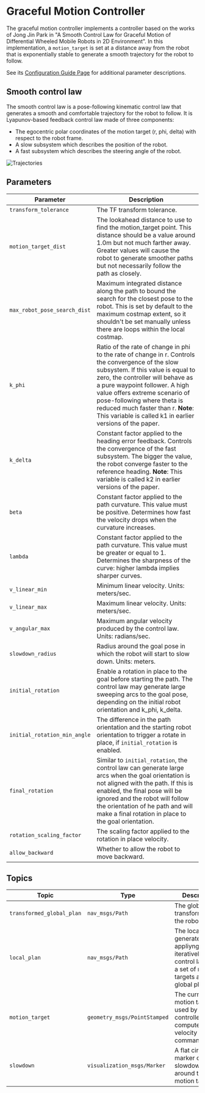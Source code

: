 # Graceful Motion Controller
The graceful motion controller implements a controller based on the works of Jong Jin Park in "A Smooth Control Law for Graceful Motion of Differential Wheeled Mobile Robots in 2D Environment". In this implementation, a `motion_target` is set at a distance away from the robot that is exponentially stable to generate a smooth trajectory for the robot to follow.

See its [Configuration Guide Page](https://docs.nav2.org/configuration/packages/configuring-graceful-motion-controller.html) for additional parameter descriptions.

## Smooth control law
The smooth control law is a pose-following kinematic control law that generates a smooth and comfortable trajectory for the robot to follow. It is Lyapunov-based feedback control law made of three components:
* The egocentric polar coordinates of the motion target (r, phi, delta) with respect to the robot frame.
* A slow subsystem which describes the position of the robot.
* A fast subsystem which describes the steering angle of the robot.

![Trajectories](./doc/trajectories.png)

## Parameters

| Parameter | Description | 
|-----|----|
| `transform_tolerance` | The TF transform tolerance. | 
| `motion_target_dist` | The lookahead distance to use to find the motion_target point. This distance should be a value around 1.0m but not much farther away. Greater values will cause the robot to generate smoother paths but not necessarily follow the path as closely. |
| `max_robot_pose_search_dist` | Maximum integrated distance along the path to bound the search for the closest pose to the robot. This is set by default to the maximum costmap extent, so it shouldn't be set manually unless there are loops within the local costmap. | 
| `k_phi` | Ratio of the rate of change in phi to the rate of change in r. Controls the convergence of the slow subsystem. If this value is equal to zero, the controller will behave as a pure waypoint follower. A high value offers extreme scenario of pose-following where theta is reduced much faster than r. **Note**: This variable is called k1 in earlier versions of the paper. | 
| `k_delta` | Constant factor applied to the heading error feedback. Controls the convergence of the fast subsystem. The bigger the value, the robot converge faster to the reference heading. **Note**: This variable is called k2 in earlier versions of the paper. | 
| `beta` | Constant factor applied to the path curvature. This value must be positive. Determines how fast the velocity drops when the curvature increases. | 
| `lambda` | Constant factor applied to the path curvature. This value must be greater or equal to 1. Determines the sharpness of the curve: higher lambda implies sharper curves. | 
| `v_linear_min` | Minimum linear velocity. Units: meters/sec. | 
| `v_linear_max` | Maximum linear velocity. Units: meters/sec. | 
| `v_angular_max` | Maximum angular velocity produced by the control law. Units: radians/sec. | 
| `slowdown_radius` | Radius around the goal pose in which the robot will start to slow down. Units: meters. | 
| `initial_rotation` | Enable a rotation in place to the goal before starting the path. The control law may generate large sweeping arcs to the goal pose, depending on the initial robot orientation and k_phi, k_delta. | 
| `initial_rotation_min_angle` | The difference in the path orientation and the starting robot orientation to trigger a rotate in place, if `initial_rotation` is enabled. | 
| `final_rotation` | Similar to `initial_rotation`, the control law can generate large arcs when the goal orientation is not aligned with the path. If this is enabled, the final pose will be ignored and the robot will follow the orientation of he path and will make a final rotation in place to the goal orientation. | 
| `rotation_scaling_factor` | The scaling factor applied to the rotation in place velocity. | 
| `allow_backward` | Whether to allow the robot to move backward. |

## Topics

| Topic  | Type | Description | 
|-----|----|----|
| `transformed_global_plan`  | `nav_msgs/Path` | The global plan transformed into the robot frame. | 
| `local_plan`  | `nav_msgs/Path` | The local plan generated by appliyng iteratively the control law upon a set of motion targets along the global plan. | 
| `motion_target`  | `geometry_msgs/PointStamped` | The current motion target used by the controller to compute the velocity commands. | 
| `slowdown`  | `visualization_msgs/Marker` | A flat circle marker of radius slowdown_radius around the motion target. | 
